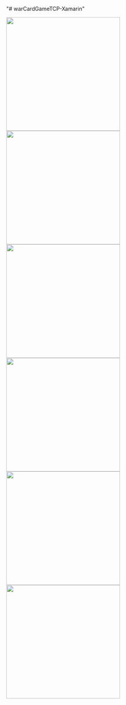 "# warCardGameTCP-Xamarin" 


<img src="https://raw.githubusercontent.com/petrisorcraciun/warCardGameTCP-Xamarin/master/images/1.jpg" height="300px">
<img src="https://raw.githubusercontent.com/petrisorcraciun/warCardGameTCP-Xamarin/master/images/2.jpg" height="300px">
<img src="https://raw.githubusercontent.com/petrisorcraciun/warCardGameTCP-Xamarin/master/images/3.jpg" height="300px">
<img src="https://raw.githubusercontent.com/petrisorcraciun/warCardGameTCP-Xamarin/master/images/4.jpg" height="300px">
<img src="https://raw.githubusercontent.com/petrisorcraciun/warCardGameTCP-Xamarin/master/images/5.jpg" height="300px">
<img src="https://raw.githubusercontent.com/petrisorcraciun/warCardGameTCP-Xamarin/master/images/6.jpg" height="300px">